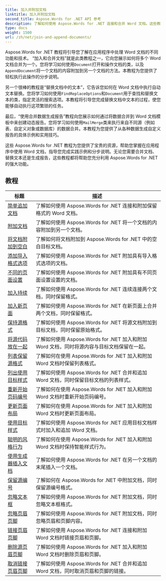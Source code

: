```yaml
---
title: 加入并附加文档
linktitle: 加入并附加文档
second_title: Aspose.Words for .NET API 参考
description: 了解如何使用 Aspose.Words for .NET 连接和合并 Word 文档。这些教程将引导您完成将多个 Word 文件合并为一个文档的步骤。
type: docs
weight: 1500
url: /zh/net/join-and-append-documents/
---
```

Aspose.Words for .NET 教程将引导您了解在应用程序中处理 Word 文档的不同功能和技术。 “加入和合并文档”就是此类教程之一，它向您展示如何将多个 Word 文档合并为一个。您将学习如何使用`Document`打开和操作文档的类，以及`AppendDocument`将一个文档的内容附加到另一个文档的方法。本教程为您提供了轻松执行此操作的分步说明。

另一个很棒的教程是“替换文档中的文本”，它告诉您如何在 Word 文档中执行自动文本替换。您将学习如何使用`FindReplaceOptions`和`Document`用于查找和替换文本的类，指定灵活的搜索选项。本教程将引导您完成替换文档中文本的过程，使您能够自动执行这项繁琐的任务。

最后，“使用合并数据生成报告”教程向您展示如何通过将数据合并到 Word 文档模板中来创建动态报告。您将学习如何使用`MailMerge`类来执行来自不同源（例如表、自定义对象或数据库）的数据合并。本教程为您提供了从各种数据生成自定义报告的具体示例和实用技巧。

这些 Aspose.Words for .NET 教程为您提供了宝贵的资源，帮助您掌握在应用程序中使用 Word 文档，指导您完成实践示例和分步说明。无论您需要合并文档、替换文本还是生成报告，这些教程都将帮助您充分利用 Aspose.Words for .NET 的强大功能。

 ## 教程
| 标题 | 描述 |
| --- | --- |
| [简单追加文档](./simple-append-document/) | 了解如何使用 Aspose.Words for .NET 连接和附加保留格式的 Word 文档。 |
| [附加文档](./append-document/) | 了解如何使用 Aspose.Words for .NET 将一个文档的内容附加到另一个文档。 |
| [将文档附加到空白](./append-document-to-blank/) | 了解如何将文档附加到 Aspose.Words for .NET 中的空白目标文档。 |
| [添加导入格式选项](./append-with-import-format-options/) | 了解如何使用 Aspose.Words for .NET 附加具有导入格式选项的文档。 |
| [不同的页面设置](./different-page-setup/) | 了解如何使用 Aspose.Words for .NET 附加具有不同页面设置设置的文档。 |
| [加入持续](./join-continuous/) | 了解如何使用 Aspose.Words for .NET 连续连接两个文档，同时保留格式。 |
| [加入新页面](./join-new-page/) | 了解如何使用 Aspose.Words for .NET 在新页面上合并两个文档，同时保留格式。 |
| [保持源格式](./keep-source-formatting/) | 了解如何使用 Aspose.Words for .NET 将源文档附加到目标文档，同时保留原始格式。 |
| [将源代码放在一起](./keep-source-together/) | 了解如何使用 Aspose.Words for .NET 加入和附加 Word 文档，同时将源内容与目标文档保留在一起。 |
| [列表保留源格式](./list-keep-source-formatting/) | 了解如何在使用 Aspose.Words for .NET 加入和附加 Word 文档时保留列表格式。 |
| [列出使用目标样式](./list-use-destination-styles/) | 了解如何使用 Aspose.Words for .NET 合并和追加 Word 文档，同时保留目标文档的列表样式。 |
| [重新开始页码编号](./restart-page-numbering/) | 了解如何在使用 Aspose.Words for .NET 加入和附加 Word 文档时重新开始页码编号。 |
| [更新页面布局](./update-page-layout/) | 了解如何在使用 Aspose.Words for .NET 加入和附加 Word 文档时更新页面布局。 |
| [使用目标样式](./use-destination-styles/) | 了解如何使用 Aspose.Words for .NET 应用目标文档样式时加入和追加 Word 文档。 |
| [聪明的风格行为](./smart-style-behavior/) | 了解如何在使用 Aspose.Words for .NET 加入和附加 Word 文档时保持智能样式行为。 |
| [使用生成器插入文档](./insert-document-with-builder/) | 了解如何使用 Aspose.Words for .NET 在另一个文档的末尾插入一个文档。 |
| [保留源编号](./keep-source-numbering/) | 了解如何在 Aspose.Words for .NET 中附加文档，同时保留源编号格式。 |
| [忽略文本框](./ignore-text-boxes/) | 了解如何使用 Aspose.Words for .NET 附加文档，同时忽略文本框格式。 |
| [忽略页眉页脚](./ignore-header-footer/) | 了解如何使用 Aspose.Words for .NET 附加文档，同时忽略页眉和页脚内容。 |
| [链接页眉页脚](./link-headers-footers/) | 了解如何使用 Aspose.Words for .NET 连接和附加 Word 文档时链接页眉和页脚。 |
| [删除源页眉页脚](./remove-source-headers-footers/) | 了解如何使用 Aspose.Words for .NET 加入和附加 Word 文档时删除页眉和页脚。 |
| [取消链接页眉页脚](./unlink-headers-footers/) | 了解如何使用 Aspose.Words for .NET 合并和追加 Word 文档，同时取消页眉和页脚的链接。 |